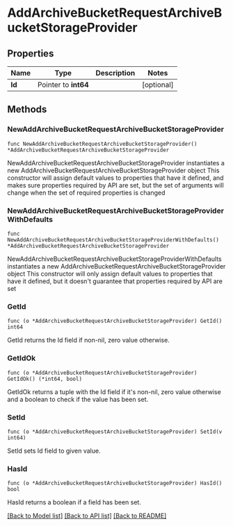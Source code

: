 # AddArchiveBucketRequestArchiveBucketStorageProvider

## Properties

Name | Type | Description | Notes
------------ | ------------- | ------------- | -------------
**Id** | Pointer to **int64** |  | [optional] 

## Methods

### NewAddArchiveBucketRequestArchiveBucketStorageProvider

`func NewAddArchiveBucketRequestArchiveBucketStorageProvider() *AddArchiveBucketRequestArchiveBucketStorageProvider`

NewAddArchiveBucketRequestArchiveBucketStorageProvider instantiates a new AddArchiveBucketRequestArchiveBucketStorageProvider object
This constructor will assign default values to properties that have it defined,
and makes sure properties required by API are set, but the set of arguments
will change when the set of required properties is changed

### NewAddArchiveBucketRequestArchiveBucketStorageProviderWithDefaults

`func NewAddArchiveBucketRequestArchiveBucketStorageProviderWithDefaults() *AddArchiveBucketRequestArchiveBucketStorageProvider`

NewAddArchiveBucketRequestArchiveBucketStorageProviderWithDefaults instantiates a new AddArchiveBucketRequestArchiveBucketStorageProvider object
This constructor will only assign default values to properties that have it defined,
but it doesn't guarantee that properties required by API are set

### GetId

`func (o *AddArchiveBucketRequestArchiveBucketStorageProvider) GetId() int64`

GetId returns the Id field if non-nil, zero value otherwise.

### GetIdOk

`func (o *AddArchiveBucketRequestArchiveBucketStorageProvider) GetIdOk() (*int64, bool)`

GetIdOk returns a tuple with the Id field if it's non-nil, zero value otherwise
and a boolean to check if the value has been set.

### SetId

`func (o *AddArchiveBucketRequestArchiveBucketStorageProvider) SetId(v int64)`

SetId sets Id field to given value.

### HasId

`func (o *AddArchiveBucketRequestArchiveBucketStorageProvider) HasId() bool`

HasId returns a boolean if a field has been set.


[[Back to Model list]](../README.md#documentation-for-models) [[Back to API list]](../README.md#documentation-for-api-endpoints) [[Back to README]](../README.md)



